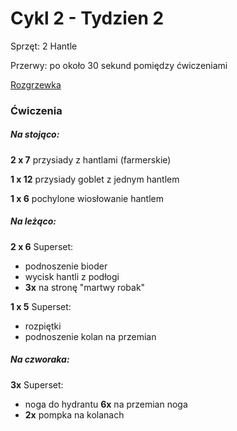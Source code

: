 # Cykl 2 - Tydzien 2

Sprzęt: 2 Hantle

Przerwy: po około 30 sekund pomiędzy ćwiczeniami

[Rozgrzewka](rozgrzewka.md)

### Ćwiczenia

##### Na stojąco:

**2 x 7** przysiady z hantlami (farmerskie)

**1 x 12** przysiady goblet z jednym hantlem

**1 x 6** pochylone wiosłowanie hantlem

##### Na leżąco:

**2 x 6** Superset:

- podnoszenie bioder  
- wycisk hantli z podłogi
- **3x** na stronę "martwy robak"

**1 x 5** Superset:

- rozpiętki
- podnoszenie kolan na przemian

##### Na czworaka:

**3x** Superset:

- noga do hydrantu **6x** na przemian noga
- **2x** pompka na kolanach
